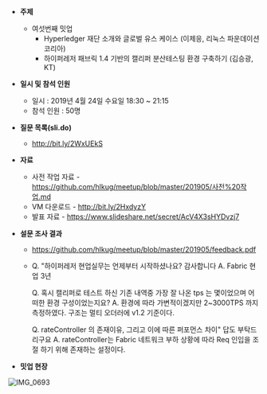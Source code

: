 - **주제**
  
  - 여섯번째 밋업
    - Hyperledger 재단 소개와 글로벌 유스 케이스 (이제응, 리눅스 파운데이션 코리아)
    - 하이퍼레저 패브릭 1.4 기반의 캘리퍼 분산테스팅 환경 구축하기 (김승광, KT)
- **일시 및 참석 인원**
  - 일시 : 2019년 4월 24일 수요일 18:30 ~ 21:15
  - 참석 인원 : 50명
- **질문 목록(sli.do)**
  
  - http://bit.ly/2WxUEkS
- **자료**
  
  - 사전 작업 자료 - https://github.com/hlkug/meetup/blob/master/201905/사전%20작업.md
  - VM 다운로드 - http://bit.ly/2HxdyzY
  - 발표 자료 - https://www.slideshare.net/secret/AcV4X3sHYDvzj7
- **설문 조사 결과**
  
  - https://github.com/hlkug/meetup/blob/master/201905/feedback.pdf
  
  - Q. "하이퍼레저 현업실무는 언제부터 시작하셨나요? 감사합니다
    A. Fabric 현업 3년
  
    Q. 혹시 캘리퍼로 테스트 하신 기존 내역중 가장 잘 나온 tps 는 몇이었으며 어떠한 환경 구성이었는지요?
    A. 환경에 따라 가변적이겠지만 2~3000TPS 까지 측정하였다.
       구조는 멀티 오더러에 v1.2 기준이다.
  
    Q. rateController 의 존재이유, 그리고 이에 따른 퍼포먼스 차이" 답도 부탁드리구요
    A. rateController는 Fabric 네트워크 부하 상황에 따라 
        Req 인입을 조절 하기 위해 존재하는 설정이다.
- **밋업 현장**

![IMG_0693](https://github.com/hlkug/meetup/blob/master/201905/images/UNADJUSTEDNONRAW_thumb_2be1.jpeg)

